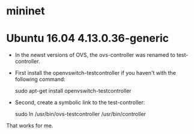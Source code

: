 # mininet

# Ubuntu 16.04 4.13.0.36-generic  
 - In the newst versions of OVS, the ovs-controller was renamed to test-controller.

 - First install the openvswitch-testcontroller if you haven't with the following command:

    sudo apt-get install openvswitch-testcontroller

 - Second, create a symbolic link to the test-controller:

    sudo ln /usr/bin/ovs-testcontroller /usr/bin/controller 

That works for me. 
